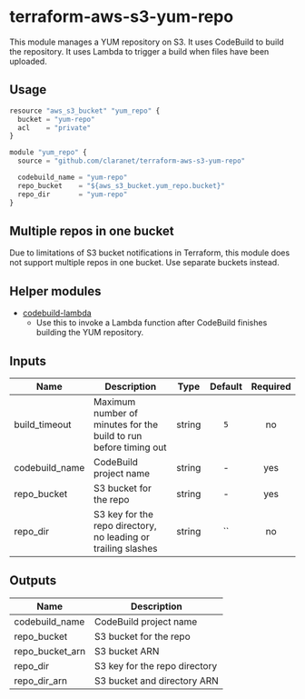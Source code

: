 # terraform-aws-s3-yum-repo

This module manages a YUM repository on S3. It uses CodeBuild to build the repository. It uses Lambda to trigger a build when files have been uploaded.

## Usage

```js
resource "aws_s3_bucket" "yum_repo" {
  bucket = "yum-repo"
  acl    = "private"
}

module "yum_repo" {
  source = "github.com/claranet/terraform-aws-s3-yum-repo"

  codebuild_name = "yum-repo"
  repo_bucket    = "${aws_s3_bucket.yum_repo.bucket}"
  repo_dir       = "yum-repo"
}
```

## Multiple repos in one bucket

Due to limitations of S3 bucket notifications in Terraform, this module does not support multiple repos in one bucket. Use separate buckets instead.

## Helper modules

* [codebuild-lambda](./modules/codebuild-lambda)
  * Use this to invoke a Lambda function after CodeBuild finishes building the YUM repository.

## Inputs

| Name | Description | Type | Default | Required |
|------|-------------|:----:|:-----:|:-----:|
| build_timeout | Maximum number of minutes for the build to run before timing out | string | `5` | no |
| codebuild_name | CodeBuild project name | string | - | yes |
| repo_bucket | S3 bucket for the repo | string | - | yes |
| repo_dir | S3 key for the repo directory, no leading or trailing slashes | string | `` | no |

## Outputs

| Name | Description |
|------|-------------|
| codebuild_name | CodeBuild project name |
| repo_bucket | S3 bucket for the repo |
| repo_bucket_arn | S3 bucket ARN |
| repo_dir | S3 key for the repo directory |
| repo_dir_arn | S3 bucket and directory ARN |
